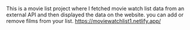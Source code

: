 This is a movie list project where I fetched movie watch list data from an external API and then displayed the data on the website. you can add or remove films from your list.                                                                                                                          https://moviewatchlist1.netlify.app/      
 

